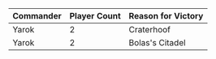 | Commander | Player Count | Reason for Victory |
| --------- | ------------ | ------------------ |
| Yarok     | 2            | Craterhoof         |
| Yarok     | 2            | Bolas's Citadel    |
